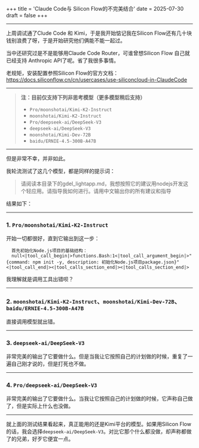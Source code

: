 +++
title = 'Claude Code与 Silicon Flow的不完美结合'
date = 2025-07-30
draft = false
+++


---

上周调试通了Clude Code 和 Kimi，于是我开始惦记我在Silicon Flow还有几十块钱别浪费了呀，于是开始研究他们俩能不能一起过。

当中还研究过是不是能够用Claude Code Router，可谁曾想Silicon Flow 自己就已经支持 Anthropic API了呢。省了我很多事情。

老规矩，安装配置参照Silicon Flow的官方文档：https://docs.siliconflow.cn/cn/usercases/use-siliconcloud-in-ClaudeCode

---

> **注：目前仅支持下列非思考模型（更多模型稍后支持）**
>
> - `Pro/moonshotai/Kimi-K2-Instruct`
> - `moonshotai/Kimi-K2-Instruct`
> - `Pro/deepseek-ai/DeepSeek-V3`
> - `deepseek-ai/DeepSeek-V3`
> - `moonshotai/Kimi-Dev-72B`
> - `baidu/ERNIE-4.5-300B-A47B`

---

但是非常不幸，并非如此。

我轮流测试了这几个模型，都是同样的提示词：

> 请阅读本目录下的gdel_lightapp.md，我想按照它的建议用nodejs开发这个轻应用。请指导我如何进行。请用中文输出你的所有建议和指导

结果如下：

---

### 1. `Pro/moonshotai/Kimi-K2-Instruct`

开始一切都很好，直到它输出到这一步：

```text
  首先初始化Node.js项目的基础结构：
  null<|tool_call_begin|>functions.Bash:1<|tool_call_argument_begin|>"{command: npm init -y, description: 初始化Node.js项目package.json}"<|tool_call_end|><|tool_calls_section_end|><|tool_calls_section_end|>
```

我理解就是调用工具出错呗？

---

### 2. `moonshotai/Kimi-K2-Instruct`、`moonshotai/Kimi-Dev-72B`、`baidu/ERNIE-4.5-300B-A47B`

直接调用模型就出错。

---

### 3. `deepseek-ai/DeepSeek-V3`

非常完美的输出了它要做什么。但是当我让它按照自己的计划做的时候，重复了一遍自己刚才说的，但是打死也不做。

---

### 4. `Pro/deepseek-ai/DeepSeek-V3`

非常完美的输出了它要做什么。当我让它按照自己的计划做的时候，它声称自己做了，但是实际上什么也没做。

---

就上面的测试结果看起来，真正能用的还是Kimi平台的模型。如果用Silicon Flow的话，我会选择`deepseek-ai/DeepSeek-V3`。对比它那个什么都没做，却声称都做了的兄弟，好歹它便宜一点。


